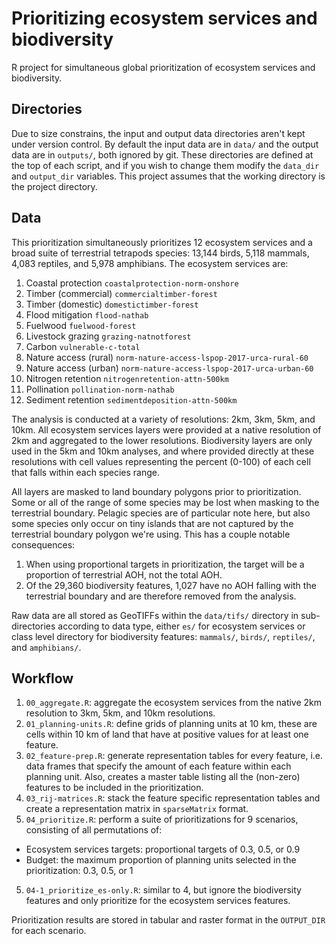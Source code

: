 # Prioritizing ecosystem services and biodiversity

R project for simultaneous global prioritization of ecosystem services and biodiversity.

## Directories

Due to size constrains, the input and output data directories aren't kept under version control. By default the input data are in `data/` and the output data are in `outputs/`, both ignored by git. These directories are defined at the top of each script, and if you wish to change them modify the `data_dir` and `output_dir` variables. This project assumes that the working directory is the project directory.

## Data

This prioritization simultaneously prioritizes 12 ecosystem services and a broad suite of terrestrial tetrapods species: 13,144 birds, 5,118 mammals, 4,083 reptiles, and 5,978 amphibians. The ecosystem services are:

1. Coastal protection `coastalprotection-norm-onshore`
2. Timber (commercial) `commercialtimber-forest`
3. Timber (domestic) `domestictimber-forest`
4. Flood mitigation `flood-nathab`
5. Fuelwood `fuelwood-forest`
6. Livestock grazing `grazing-natnotforest`
7. Carbon `vulnerable-c-total`
8. Nature access (rural) `norm-nature-access-lspop-2017-urca-rural-60`
9. Nature access (urban) `norm-nature-access-lspop-2017-urca-urban-60`
10. Nitrogen retention `nitrogenretention-attn-500km`
11. Pollination `pollination-norm-nathab`
12. Sediment retention `sedimentdeposition-attn-500km`

The analysis is conducted at a variety of resolutions: 2km, 3km, 5km, and 10km. All ecosystem services layers were provided at a native resolution of 2km and aggregated to the lower resolutions. Biodiversity layers are only used in the 5km and 10km analyses, and where provided directly at these resolutions with cell values representing the percent (0-100) of each cell that falls within each species range.

All layers are masked to land boundary polygons prior to prioritization. Some or all of the range of some species may be lost when masking to the terrestrial boundary. Pelagic species are of particular note here, but also some species only occur on tiny islands that are not captured by the terrestrial boundary polygon we're using. This has a couple notable consequences:

1. When using proportional targets in prioritization, the target will be a proportion of terrestrial AOH, not the total AOH.
2. Of the 29,360 biodiversity features, 1,027 have no AOH falling with the terrestrial boundary and are therefore removed from the analysis.

Raw data are all stored as GeoTIFFs within the `data/tifs/` directory in sub-directories according to data type, either `es/` for ecosystem services or class level directory for biodiversity features: `mammals/`, `birds/`, `reptiles/`, and `amphibians/`.

## Workflow

1. `00_aggregate.R`: aggregate the ecosystem services from the native 2km resolution to 3km, 5km, and 10km resolutions.
1. `01_planning-units.R`: define grids of planning units at 10 km, these are cells within 10 km of land that have at positive values for at least one feature.
2. `02_feature-prep.R`: generate representation tables for every feature, i.e. data frames that specify the amount of each feature within each planning unit. Also, creates a master table listing all the (non-zero) features to be included in the prioritization.
3. `03_rij-matrices.R`: stack the feature specific representation tables and create a representation matrix in `sparseMatrix` format.
4. `04_prioritize.R`: perform a suite of prioritizations for 9 scenarios, consisting of all permutations of:
  - Ecosystem services targets: proportional targets of 0.3, 0.5, or 0.9
  - Budget: the maximum proportion of planning units selected in the prioritization: 0.3, 0.5, or 1
5. `04-1_prioritize_es-only.R`: similar to 4, but ignore the biodiversity features and only prioritize for the ecosystem services features.
  
Prioritization results are stored in tabular and raster format in the `OUTPUT_DIR` for each scenario.